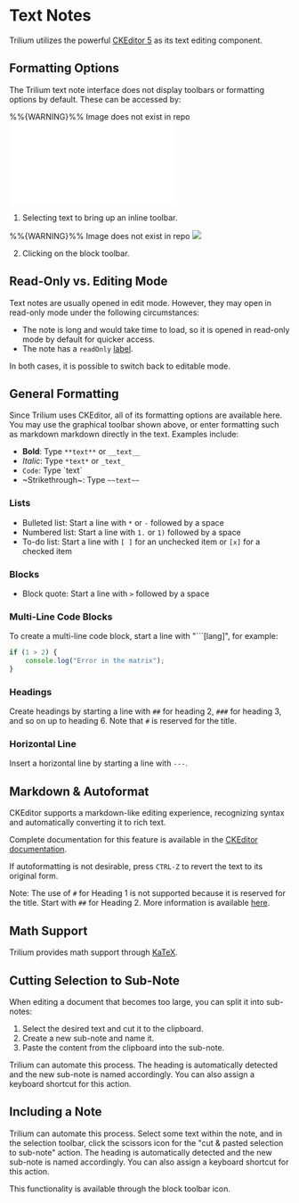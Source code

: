 # Text Notes

Trilium utilizes the powerful [CKEditor 5](https://ckeditor.com/ckeditor-5/) as its text editing component.

## Formatting Options

The Trilium text note interface does not display toolbars or formatting options by default. These can be accessed by:

%%{WARNING}%% Image does not exist in repo
![](api/images/aQT4C1G1rjUk/text-notes-formatting-inline.p)

1. Selecting text to bring up an inline toolbar.

%%{WARNING}%% Image does not exist in repo
![](api/images/aQT4C1G1rjUk/text-notes-formatting-block.pn)

2. Clicking on the block toolbar.

## Read-Only vs. Editing Mode

Text notes are usually opened in edit mode. However, they may open in read-only mode under the following circumstances:

- The note is long and would take time to load, so it is opened in read-only mode by default for quicker access.
- The note has a `readOnly` [label](attributes.md).

In both cases, it is possible to switch back to editable mode.

## General Formatting

Since Trilium uses CKEditor, all of its formatting options are available here. You may use the graphical toolbar shown above, or enter formatting such as markdown markdown directly in the text. Examples include:

- **Bold**: Type `**text**` or `__text__`
- _Italic_: Type `*text*` or `_text_`
- `Code`: Type \`text\`
- ~Strikethrough~: Type `~~text~~`

### Lists

- Bulleted list: Start a line with `*` or `-` followed by a space
- Numbered list: Start a line with `1.` or `1)` followed by a space
- To-do list: Start a line with `[ ]` for an unchecked item or `[x]` for a checked item

### Blocks

- Block quote: Start a line with `>` followed by a space

### Multi-Line Code Blocks

To create a multi-line code block, start a line with "\`\`\`[lang]", for example:

```js
if (1 > 2) {
    console.log("Error in the matrix");
}
```

### Headings

Create headings by starting a line with `##` for heading 2, `###` for heading 3, and so on up to heading 6. Note that `#` is reserved for the title.

### Horizontal Line

Insert a horizontal line by starting a line with `---`.

## Markdown & Autoformat

CKEditor supports a markdown-like editing experience, recognizing syntax and automatically converting it to rich text.

Complete documentation for this feature is available in the [CKEditor documentation](https://ckeditor.com/docs/ckeditor5/latest/features/autoformat.html).

If autoformatting is not desirable, press `CTRL-Z` to revert the text to its original form.

Note: The use of `#` for Heading 1 is not supported because it is reserved for the title. Start with `##` for Heading 2. More information is available [here](https://ckeditor.com/docs/ckeditor5/latest/features/headings.html#heading-levels).

## Math Support

Trilium provides math support through [KaTeX](https://katex.org/).

## Cutting Selection to Sub-Note

When editing a document that becomes too large, you can split it into sub-notes:

1. Select the desired text and cut it to the clipboard.
2. Create a new sub-note and name it.
3. Paste the content from the clipboard into the sub-note.

Trilium can automate this process. The heading is automatically detected and the new sub-note is named accordingly. You can also assign a keyboard shortcut for this action.

## Including a Note

Trilium can automate this process. Select some text within the note, and in the selection toolbar, click the scissors icon for the "cut & pasted selection to sub-note" action. The heading is automatically detected and the new sub-note is named accordingly. You can also assign a keyboard shortcut for this action.

This functionality is available through the block toolbar icon.
